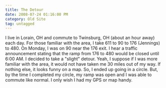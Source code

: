 ```yaml
---
title: The Detour
date: 2008-07-24 01:16:00 PM
category: Old Site
tag: untagged
---
```


I live in Lorain, OH and commute to Twinsburg, OH (about an hour away) each day. For those familiar with the area, I take 611 to 90 to 176 (Jennings) to 480. On Monday, I was on 90 near the 176 exit. I hear a traffic announcement stating that the ramp from 176 to 480 would be closed until 6:00 AM. I decided to take a "slight" detour. Yeah, I suppose if I was more familiar with the area, it would not have taken me 30 miles out of my way. If nothing else, it looks funny on a map. So, I ended up going in a circle. But, by the time I completed my circle, my ramp was open and I was able to commute like normal. I only wish I had my GPS or map handy.
